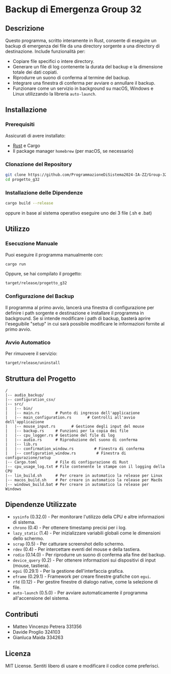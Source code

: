 # Backup di Emergenza Group 32

## Descrizione

Questo programma, scritto interamente in Rust, consente di eseguire un backup di emergenza dei file da una directory sorgente a una directory di destinazione. Include funzionalità per:

- Copiare file specifici o intere directory.
- Generare un file di log contenente la durata del backup e la dimensione totale dei dati copiati.
- Riprodurre un suono di conferma al termine del backup.
- Integrare una finestra di conferma per avviare o annullare il backup.
- Funzionare come un servizio in background su macOS, Windows e Linux utilizzando la libreria `auto-launch`.

## Installazione

### Prerequisiti

Assicurati di avere installato:

- [Rust](https://www.rust-lang.org/) e Cargo
- Il package manager `homebrew` (per macOS, se necessario)

### Clonazione del Repository

```bash
git clone https://github.com/ProgrammazioneDiSistema2024-IA-ZZ/Group-32
cd progetto_g32
```

### Installazione delle Dipendenze

```bash
cargo build --release
```

oppure in base al sistema operativo eseguire uno dei 3 file (.sh e .bat)

## Utilizzo

### Esecuzione Manuale

Puoi eseguire il programma manualmente con:

```bash
cargo run
```

Oppure, se hai compilato il progetto:

```bash
target/release/progetto_g32
```

### Configurazione del Backup

Il programma al primo avvio, lancerà una finestra di configurazione per definire i path sorgente e destinazione e installare il programma in background.
Se si intende modificare i path di backup, basterà aprire l'eseguibile "setup" in cui sarà possibile modificare le informazioni fornite al primo avvio.

### Avvio Automatico

Per rimuovere il servizio:

```bash
target/release/uninstall
```

## Struttura del Progetto

```
/
|-- audio_backup/
|-- configuration_csv/
|-- src/
|   |-- bin/
|   |-- main.rs       # Punto di ingresso dell'applicazione
|   |-- main_configuration.rs       # Controlli all'avvio dell'applicazione
|   |-- mouse_input.rs       # Gestione degli input del mouse
|   |-- backup.rs     # Funzioni per la copia dei file
|   |-- cpu_logger.rs # Gestione del file di log
|   |-- audio.rs      # Riproduzione del suono di conferma
|   |-- lib.rs
|   |-- confirmation_window.rs         # Finestra di conferma
|   |-- configuration_window.rs         # Finestra di configurazione/setup
|-- Cargo.toml        # File di configurazione di Rust
|-- cpu_usage_log.txt # File contenente le stampe con il logging della CPU
|-- lin_build.sh      # Per creare in automatico la release per Linux
|-- macos_build.sh    # Per creare in automatico la release per MacOs
|-- windows_build.bat # Per creare in automatico la release per Windows
```

## Dipendenze Utilizzate

- `sysinfo` (0.32.0) - Per monitorare l'utilizzo della CPU e altre informazioni di sistema.
- `chrono` (0.4) - Per ottenere timestamp precisi per i log.
- `lazy_static` (1.4) - Per inizializzare variabili globali come le dimensioni dello schermo.
- `scrap` (0.5) - Per catturare screenshot dello schermo.
- `rdev` (0.4) - Per intercettare eventi del mouse e della tastiera.
- `rodio` (0.14.0) - Per riprodurre un suono di conferma alla fine del backup.
- `device_query` (0.2) - Per ottenere informazioni sui dispositivi di input (mouse, tastiera).
- `egui` (0.29.1) - Per la gestione dell'interfaccia grafica.
- `eframe` (0.29.1) - Framework per creare finestre grafiche con `egui`.
- `rfd` (0.12) - Per gestire finestre di dialogo native, come la selezione di file.
- `auto-launch` (0.5.0) - Per avviare automaticamente il programma all'accensione del sistema.

## Contributi

- Matteo Vincenzo Petrera 331356
- Davide Proglio 324103
- Gianluca Maida 334263

## Licenza

MIT License. Sentiti libero di usare e modificare il codice come preferisci.
